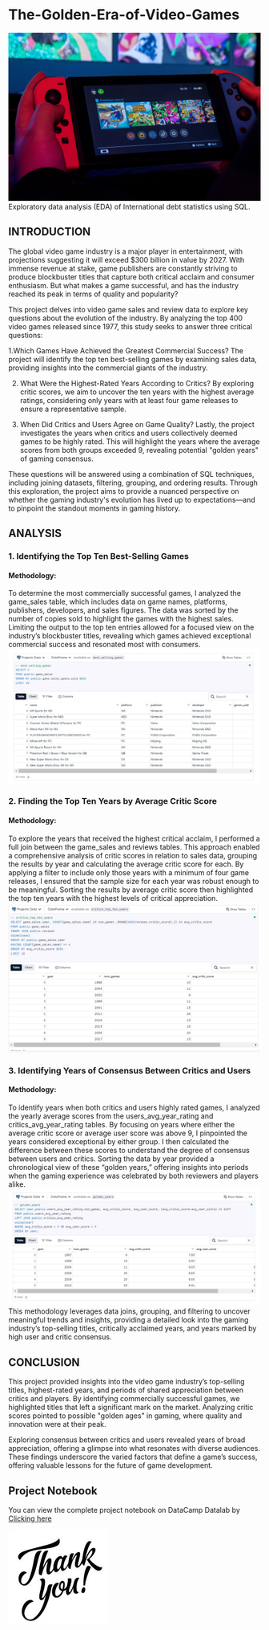 # The-Golden-Era-of-Video-Games
![Video_games](video.jpg)
Exploratory data analysis (EDA) of International debt statistics using SQL.
## INTRODUCTION
The global video game industry is a major player in entertainment, with projections suggesting it will exceed $300 billion in value by 2027. With immense revenue at stake, game publishers are constantly striving to produce blockbuster titles that capture both critical acclaim and consumer enthusiasm. But what makes a game successful, and has the industry reached its peak in terms of quality and popularity?

This project delves into video game sales and review data to explore key questions about the evolution of the industry. By analyzing the top 400 video games released since 1977, this study seeks to answer three critical questions:

1.Which Games Have Achieved the Greatest Commercial Success?
The project will identify the top ten best-selling games by examining sales data, providing insights into the commercial giants of the industry.

2. What Were the Highest-Rated Years According to Critics?
By exploring critic scores, we aim to uncover the ten years with the highest average ratings, considering only years with at least four game releases to ensure a representative sample.

3. When Did Critics and Users Agree on Game Quality?
Lastly, the project investigates the years when critics and users collectively deemed games to be highly rated. This will highlight the years where the average scores from both groups exceeded 9, revealing potential "golden years" of gaming consensus.

These questions will be answered using a combination of SQL techniques, including joining datasets, filtering, grouping, and ordering results. Through this exploration, the project aims to provide a nuanced perspective on whether the gaming industry's evolution has lived up to expectations—and to pinpoint the standout moments in gaming history.
## ANALYSIS
### 1. Identifying the Top Ten Best-Selling Games
#### Methodology:
To determine the most commercially successful games, I analyzed the game_sales table, which includes data on game names, platforms, publishers, developers, and sales figures. The data was sorted by the number of copies sold to highlight the games with the highest sales. Limiting the output to the top ten entries allowed for a focused view on the industry’s blockbuster titles, revealing which games achieved exceptional commercial success and resonated most with consumers.
![Best_selling_games](Analysis-1.jpg)

### 2. Finding the Top Ten Years by Average Critic Score
#### Methodology:
To explore the years that received the highest critical acclaim, I performed a full join between the game_sales and reviews tables. This approach enabled a comprehensive analysis of critic scores in relation to sales data, grouping the results by year and calculating the average critic score for each. By applying a filter to include only those years with a minimum of four game releases, I ensured that the sample size for each year was robust enough to be meaningful. Sorting the results by average critic score then highlighted the top ten years with the highest levels of critical appreciation.
![Top_ten_years](Analysis-2.jpg)

### 3. Identifying Years of Consensus Between Critics and Users
#### Methodology:
To identify years when both critics and users highly rated games, I analyzed the yearly average scores from the users_avg_year_rating and critics_avg_year_rating tables. By focusing on years where either the average critic score or average user score was above 9, I pinpointed the years considered exceptional by either group. I then calculated the difference between these scores to understand the degree of consensus between users and critics. Sorting the data by year provided a chronological view of these “golden years,” offering insights into periods when the gaming experience was celebrated by both reviewers and players alike.
![Golden_years](Analysis-3.jpg)
This methodology leverages data joins, grouping, and filtering to uncover meaningful trends and insights, providing a detailed look into the gaming industry’s top-selling titles, critically acclaimed years, and years marked by high user and critic consensus.

## CONCLUSION
This project provided insights into the video game industry’s top-selling titles, highest-rated years, and periods of shared appreciation between critics and players. By identifying commercially successful games, we highlighted titles that left a significant mark on the market. Analyzing critic scores pointed to possible "golden ages" in gaming, where quality and innovation were at their peak.

Exploring consensus between critics and users revealed years of broad appreciation, offering a glimpse into what resonates with diverse audiences. These findings underscore the varied factors that define a game’s success, offering valuable lessons for the future of game development.

## Project Notebook
You can view the complete project notebook on DataCamp Datalab by [Clicking here](https://www.datacamp.com/datalab/w/dabf40a0-3774-41c5-9dc6-fdacf9dad5ae/edit)

![closing_image](Thank_you.jpg)
